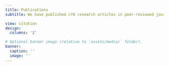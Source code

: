 ```yaml
---
title: Publications
subtitle: We have published >70 research articles in peer-reviewed journals. For an up to date list, please check the Google Scholar profile of the PIs.

view: citation
design:
  columns: '2'

# Optional banner image (relative to `assets/media/` folder).
banner:
  caption: ''
  image: ''
---
```

